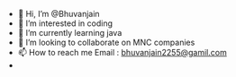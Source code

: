 - 👋 Hi, I’m @Bhuvanjain
- 👀 I’m interested in coding
- 🌱 I’m currently learning java
- 💞️ I’m looking to collaborate on MNC companies
- 📫 How to reach me Email : bhuvanjain2255@gamil.com
- 

<!---
Bhuvanjain/Bhuvanjain is a ✨ special ✨ repository because its `README.md` (this file) appears on your GitHub profile.
You can click the Preview link to take a look at your changes.
--->
